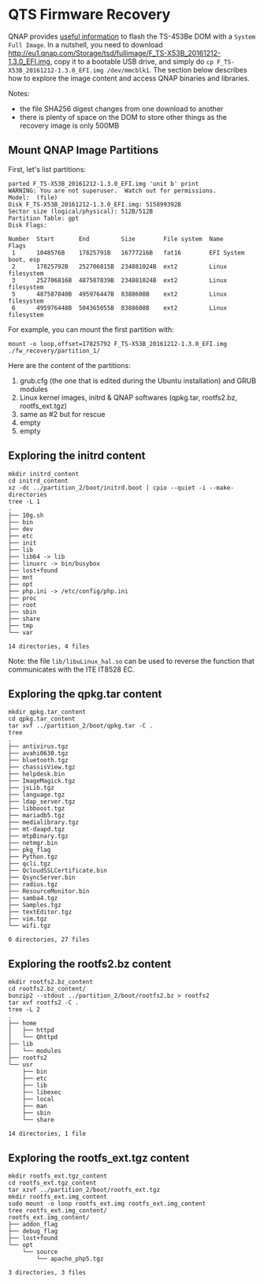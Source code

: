 # QTS Firmware Recovery

QNAP provides [useful information](https://wiki.qnap.com/wiki/Firmware_Recovery#Firmware_Recovery_Guide_for_TS-x53B_Series.2C_TS-x53BU_Series.2C_TS-x51A_Series.2C_TS-x53U_series.2C_TS-x53A_Series.2C_TBS-453A.2C_TVS-x63_Series.2C_TVS-x63.2B_Series.2C_TVS-x71_Series.2C_TVS-x71U_Series.2C_TVS-x72XT_Series.2C_TVS-x72XU_Series.2C_TVS-x73_Series.2C_TS-x73U_Series.2C_TS-x77_Series.2C_TS-1685.2C_TVS-ECx80_.2F_TVS-ECx80.2B.2C_TVS-ECx80U.C2.A0Series.2C_TVS-x82_Series.2C_TVS-x82T_Series.2C_TVS-x82ST_Series.2C_TVS-882BR.2C_TVS-882BRT3.2C_TVS-951X.2C_TVS-1282T3.2C_TVS-1582TU.2C_TDS-16489U.2C_TDS-16489U_R2.2C_TES-x85U_series_NAS) to flash the TS-453Be DOM with a `System Full Image`. In a nutshell, you need to download http://eu1.qnap.com/Storage/tsd/fullimage/F_TS-X53B_20161212-1.3.0_EFI.img, copy it to a bootable USB drive, and simply do `cp F_TS-X53B_20161212-1.3.0_EFI.img /dev/mmcblk1`. The section below describes how to explore the image content and access QNAP binaries and libraries.

Notes:
- the file SHA256 digest changes from one download to another
- there is plenty of space on the DOM to store other things as the recovery image is only 500MB


## Mount QNAP Image Partitions

First, let's list partitions:
```
parted F_TS-X53B_20161212-1.3.0_EFI.img 'unit b' print
WARNING: You are not superuser.  Watch out for permissions.
Model:  (file)
Disk F_TS-X53B_20161212-1.3.0_EFI.img: 515899392B
Sector size (logical/physical): 512B/512B
Partition Table: gpt
Disk Flags: 

Number  Start       End         Size        File system  Name              Flags
 1      1048576B    17825791B   16777216B   fat16        EFI System        boot, esp
 2      17825792B   252706815B  234881024B  ext2         Linux filesystem
 3      252706816B  487587839B  234881024B  ext2         Linux filesystem
 5      487587840B  495976447B  8388608B    ext2         Linux filesystem
 6      495976448B  504365055B  8388608B    ext2         Linux filesystem
```

For example, you can mount the first partition with:
```
mount -o loop,offset=17825792 F_TS-X53B_20161212-1.3.0_EFI.img ./fw_recovery/partition_1/
```

Here are the content of the partitions:
1. grub.cfg (the one that is edited during the Ubuntu installation) and GRUB modules
2. Linux kernel images, initrd & QNAP softwares (qpkg.tar, rootfs2.bz, rootfs_ext.tgz)
3. same as #2 but for rescue
5. empty
6. empty


## Exploring the initrd content

```
mkdir initrd_content
cd initrd_content
xz -dc ../partition_2/boot/initrd.boot | cpio --quiet -i --make-directories
tree -L 1
.
├── 10g.sh
├── bin
├── dev
├── etc
├── init
├── lib
├── lib64 -> lib
├── linuxrc -> bin/busybox
├── lost+found
├── mnt
├── opt
├── php.ini -> /etc/config/php.ini
├── proc
├── root
├── sbin
├── share
├── tmp
└── var

14 directories, 4 files
```

Note: the file `lib/libuLinux_hal.so` can be used to reverse the function that communicates with the ITE IT8528 EC.


## Exploring the qpkg.tar content

```
mkdir qpkg.tar_content
cd qpkg.tar_content
tar xvf ../partition_2/boot/qpkg.tar -C .
tree
.
├── antivirus.tgz
├── avahi0630.tgz
├── bluetooth.tgz
├── chassisView.tgz
├── helpdesk.bin
├── ImageMagick.tgz
├── jsLib.tgz
├── language.tgz
├── ldap_server.tgz
├── libboost.tgz
├── mariadb5.tgz
├── medialibrary.tgz
├── mt-daapd.tgz
├── mtpBinary.tgz
├── netmgr.bin
├── pkg_flag
├── Python.tgz
├── qcli.tgz
├── QcloudSSLCertificate.bin
├── QsyncServer.bin
├── radius.tgz
├── ResourceMonitor.bin
├── samba4.tgz
├── Samples.tgz
├── textEditor.tgz
├── vim.tgz
└── wifi.tgz

0 directories, 27 files
```


## Exploring the rootfs2.bz content

```
mkdir rootfs2.bz_content
cd rootfs2.bz_content/
bunzip2 --stdout ../partition_2/boot/rootfs2.bz > rootfs2
tar xvf rootfs2 -C .
tree -L 2
.
├── home
│   ├── httpd
│   └── Qhttpd
├── lib
│   └── modules
├── rootfs2
└── usr
    ├── bin
    ├── etc
    ├── lib
    ├── libexec
    ├── local
    ├── man
    ├── sbin
    └── share

14 directories, 1 file
```


## Exploring the rootfs_ext.tgz content

```
mkdir rootfs_ext.tgz_content
cd rootfs_ext.tgz_content
tar xzvf ../partition_2/boot/rootfs_ext.tgz 
mkdir rootfs_ext.img_content
sudo mount -o loop rootfs_ext.img rootfs_ext.img_content
tree rootfs_ext.img_content/
rootfs_ext.img_content/
├── addon_flag
├── debug_flag
├── lost+found
└── opt
    └── source
        └── apache_php5.tgz

3 directories, 3 files
```
